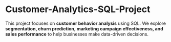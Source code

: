 # Customer-Analytics-SQL-Project
This project focuses on **customer behavior analysis** using SQL. We explore **segmentation, churn prediction, marketing campaign effectiveness, and sales performance** to help businesses make data-driven decisions.
